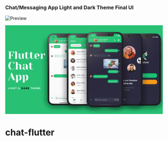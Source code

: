 

### Chat/Messaging App Light and Dark Theme Final UI

![Preview](/gif.gif)

![App UI](/ui.png)
# chat-flutter
